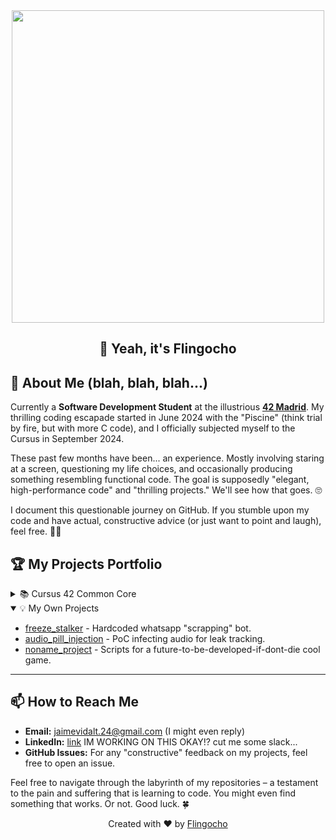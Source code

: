 <!-- filepath: /home/calcifer/Escritorio/README.md -->
<div align=center>
<img src="https://media4.giphy.com/media/v1.Y2lkPTc5MGI3NjExMTNteGYyMnpseGtmeW4xaWU4a2JteDVqcmk2NGFrNTN4cXA3bzFscyZlcD12MV9pbnRlcm5hbF9naWZfYnlfaWQmY3Q9Zw/Wo0Yw7qwzgQak/giphy.gif" width="500px">
  
## 👋 Yeah, it\'s Flingocho
</div>

## 🚀 About Me (blah, blah, blah...)

Currently a **Software Development Student** at the illustrious [**42 Madrid**](https://www.42madrid.com/). My thrilling coding escapade started in June 2024 with the "Piscine" (think trial by fire, but with more C code), and I officially subjected myself to the Cursus in September 2024.

These past few months have been... an experience. Mostly involving staring at a screen, questioning my life choices, and occasionally producing something resembling functional code. The goal is supposedly "elegant, high-performance code" and "thrilling projects." We'll see how that goes. 🙄

I document this questionable journey on GitHub. If you stumble upon my code and have actual, constructive advice (or just want to point and laugh), feel free. 🤷‍♂️

## 🏆 My Projects Portfolio

<details>
<summary>📚 Cursus 42 Common Core</summary>

<details open>
<summary>🎯 Milestone 0️⃣</summary>

- [`libft`](https://github.com/Flingocho/libft) - My foundational C library.
</details open>

<details open>
<summary>🎯 Milestone 1️⃣</summary>

- [`ft_printf`](https://github.com/Flingocho/ft_printf) - A custom implementation of the C `printf` function.
- [`get_next_line (gnl)`](https://github.com/Flingocho/get_next_line) - Reading lines from file descriptors.
</details>

<details open>
<summary>🎯 Milestone 2️⃣</summary>

- [`so_long`](https://github.com/Flingocho/so_long) - A simple 2D game. 🎮
- [`minitalk`](https://github.com/Flingocho/minitalk) - A client-server communication program using signals.
</details>

<details open>
<summary>🎯 Milestone 3️⃣</summary>

- [`minishell`](https://github.com/Flingocho/minishell) - Crafting my own shell. 🐚
- [`philosophers`](https://github.com/Flingocho/philosophers) - The Dining Philosophers problem. 🤔
</details>

<details open>
<summary>🎯 Milestone 4️⃣</summary>

- [`cub3d`](https://github.com/Flingocho/cub3d) - A Wolfenstein 3D-like game using raycasting. 🐺
</details>

<details open>
<summary>🎯 Milestone 5️⃣</summary>

- [`ft_irc`](https://github.com/nisp3ro/ft_irc) - Building an Internet Relay Chat server. 💬
</details>

<details open>
<summary>🎯 Milestone 6️⃣</summary>

- [`ft_transcendence`](https://github.com/jainavas/transcendence) - full stack web browser game project. 👩‍💻
</details>

</details>

</details>



<details open>
<summary>💡 My Own Projects</summary>

- [freeze_stalker](https://github.com/Flingocho/freeze_stalker) - Hardcoded whatsapp "scrapping" bot.
- [audio_pill_injection](https://github.com/Flingocho/audio_pill_injection) - PoC infecting audio for leak tracking.
- [noname_project](https://github.com/Flingocho/noname_project) - Scripts for a future-to-be-developed-if-dont-die cool game. 

</details>

---

## 📫 How to Reach Me

- **Email:** [jaimevidalt.24@gmail.com](mailto:jaimevidalt.24@gmail.com) (I might even reply)
- **LinkedIn:** [link](https://linkedin.com/in/jaime-vidal-tejada-7560b52a6) IM WORKING ON THIS OKAY!? cut me some slack...
- **GitHub Issues:** For any "constructive" feedback on my projects, feel free to open an issue.

Feel free to navigate through the labyrinth of my repositories – a testament to the pain and suffering that is learning to code. You might even find something that works. Or not. Good luck. 🍀

<div align="center">
  Created with ❤️ by <a href="https://github.com/Flingocho">Flingocho</a>
</div>

